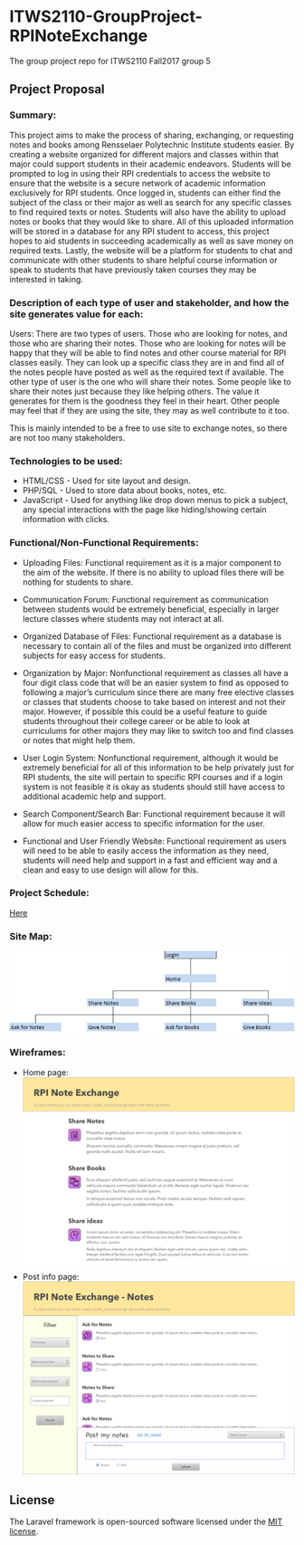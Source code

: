 # ITWS2110-GroupProject-RPINoteExchange
The group project repo for ITWS2110 Fall2017 group 5

## Project Proposal
### Summary:
This project aims to make the process of sharing, exchanging, or requesting notes and books among Rensselaer Polytechnic Institute students easier. By creating a website organized for different majors and classes within that major could support students in their academic endeavors. Students will be prompted to log in using their RPI credentials to access the website to ensure that the website is a secure network of academic information exclusively for RPI students. Once logged in, students can either find the subject of the class or their major as well as search for any specific classes to find required texts or notes. Students will also have the ability to upload notes or books that they would like to share. All of this uploaded information will be stored in a database for any RPI student to access, this project hopes to aid students in succeeding academically as well as save money on required texts. Lastly, the website will be a platform for students to chat and communicate with other students to share helpful course information or speak to students that have previously taken courses they may be interested in taking. 

### Description of each type of user and stakeholder, and how the site generates value for each:
Users: There are two types of users. Those who are looking for notes, and those who are sharing their notes. Those who are looking for notes will be happy that they will be able to find notes and other course material for RPI classes easily. They can look up a specific class they are in and find all of the notes people have posted as well as the required text if available. The other type of user is the one who will share their notes. Some people like to share their notes just because they like helping others. The value it generates for them is the goodness they feel in their heart. Other people may feel that if they are using the site, they may as well contribute to it too.

This is mainly intended to be a free to use site to exchange notes, so there are not too many stakeholders.


### Technologies to be used:
* HTML/CSS - Used for site layout and design.
* PHP/SQL - Used to store data about books, notes, etc.
* JavaScript - Used for anything like drop down menus to pick a subject, any special interactions with the page like hiding/showing certain information with clicks.

### Functional/Non-Functional Requirements:
* Uploading Files: Functional requirement as it is a major component to the aim of the website. If there is no ability to upload files there will be nothing for students to share. 

* Communication Forum: Functional requirement as communication between students would be extremely beneficial, especially in larger lecture classes where students may not interact at all. 

* Organized Database of Files: Functional requirement as a database is necessary to contain all of the files and must be organized into different subjects for easy access for students. 

* Organization by Major: Nonfunctional requirement as classes all have a four digit class code that will be an easier system to find as opposed to following a major’s curriculum since there are many free elective classes or classes that students choose to take based on interest and not their major. However, if possible this could be a useful feature to guide students throughout their college career or be able to look at curriculums for other majors they may like to switch too and find classes or notes that might help them. 

* User Login System: Nonfunctional requirement, although it would be extremely beneficial for all of this information to be help privately just for RPI students, the site will pertain to specific RPI courses and if a login system is not feasible it is okay as students should still have access to additional academic help and support. 

* Search Component/Search Bar: Functional requirement because it will allow for much easier access to specific information for the user.

* Functional and User Friendly Website: Functional requirement as users will need to be able to easily access the information as they need, students will need help and support in a fast and efficient way and a clean and easy to use design will allow for this. 

### Project Schedule:
[Here](Other/schedule.md)

### Site Map:
![Site Map](/Other/Site_Map.png)

### Wireframes:
* Home page:
![Home Page](/Other/Home_Page.png)
* Post info page:
![Post_an_Info](/Other/Post_an_Info.png)

## License

The Laravel framework is open-sourced software licensed under the [MIT license](http://opensource.org/licenses/MIT).
